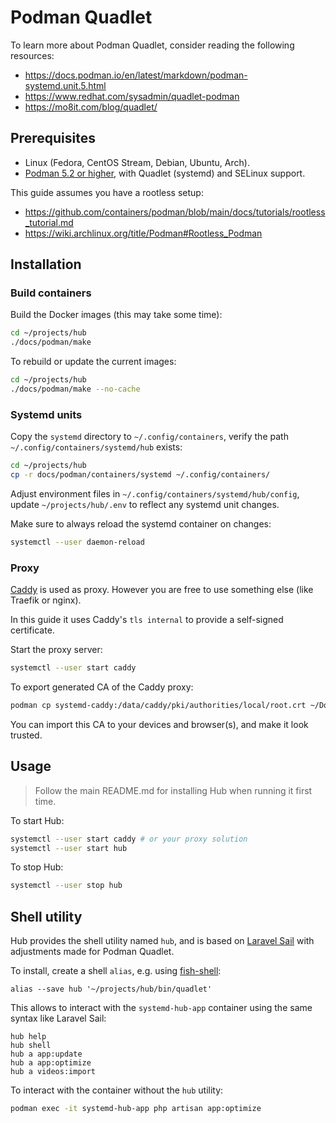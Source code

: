 # Podman Quadlet

To learn more about Podman Quadlet, consider reading the following resources:

- <https://docs.podman.io/en/latest/markdown/podman-systemd.unit.5.html>
- <https://www.redhat.com/sysadmin/quadlet-podman>
- <https://mo8it.com/blog/quadlet/>

## Prerequisites

- Linux (Fedora, CentOS Stream, Debian, Ubuntu, Arch).
- [Podman 5.2 or higher](https://podman.io/), with Quadlet (systemd) and SELinux support.

This guide assumes you have a rootless setup:

- <https://github.com/containers/podman/blob/main/docs/tutorials/rootless_tutorial.md>
- <https://wiki.archlinux.org/title/Podman#Rootless_Podman>

## Installation

### Build containers

Build the Docker images (this may take some time):

```bash
cd ~/projects/hub
./docs/podman/make
```

To rebuild or update the current images:

```bash
cd ~/projects/hub
./docs/podman/make --no-cache
```

### Systemd units

Copy the `systemd` directory to `~/.config/containers`, verify the path `~/.config/containers/systemd/hub` exists:

```bash
cd ~/projects/hub
cp -r docs/podman/containers/systemd ~/.config/containers/
```

Adjust environment files in `~/.config/containers/systemd/hub/config`, update `~/projects/hub/.env` to reflect any systemd unit changes.

Make sure to always reload the systemd container on changes:

```bash
systemctl --user daemon-reload
```

### Proxy

[Caddy](https://caddyserver.com/) is used as proxy. However you are free to use something else (like Traefik or nginx).

In this guide it uses Caddy's `tls internal` to provide a self-signed certificate.

Start the proxy server:

```bash
systemctl --user start caddy
```

To export generated CA of the Caddy proxy:

```bash
podman cp systemd-caddy:/data/caddy/pki/authorities/local/root.crt ~/Documents/caddy.crt
```

You can import this CA to your devices and browser(s), and make it look trusted.

## Usage

> Follow the main README.md for installing Hub when running it first time.

To start Hub:

```bash
systemctl --user start caddy # or your proxy solution
systemctl --user start hub
```

To stop Hub:

```bash
systemctl --user stop hub
```

## Shell utility

Hub provides the shell utility named `hub`, and is based on [Laravel Sail](https://github.com/laravel/sail/blob/1.x/bin/sail) with adjustments made for Podman Quadlet.

To install, create a shell `alias`, e.g. using [fish-shell](https://fishshell.com/docs/current/cmds/alias.html):

```fish
alias --save hub '~/projects/hub/bin/quadlet'
```

This allows to interact with the `systemd-hub-app` container using the same syntax like Laravel Sail:

```fish
hub help
hub shell
hub a app:update
hub a app:optimize
hub a videos:import
```

To interact with the container without the `hub` utility:

```bash
podman exec -it systemd-hub-app php artisan app:optimize
```
